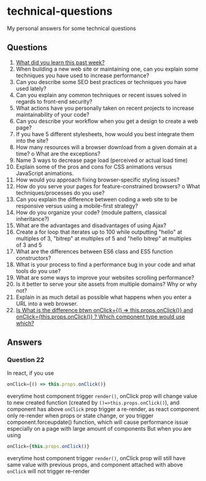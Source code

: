 # technical-questions
My personal answers for some technical questions

## Questions
1.	[What did you learn this past week?](#question-1)
2.	When building a new web site or maintaining one, can you explain some techniques you have used to increase performance?
3.	Can you describe some SEO best practices or techniques you have used lately?
4.	Can you explain any common techniques or recent issues solved in regards to front-end security?
5.	What actions have you personally taken on recent projects to increase maintainability of your code?
6.	Can you describe your workflow when you get a design to create a web page?
7.	If you have 5 different stylesheets, how would you best integrate them into the site?
8.	How many resources will a browser download from a given domain at a time?
o	What are the exceptions?
9.	Name 3 ways to decrease page load (perceived or actual load time)
10.	Explain some of the pros and cons for CSS animations versus JavaScript animations.
11.	How would you approach fixing browser-specific styling issues?
12.	How do you serve your pages for feature-constrained browsers?
o	What techniques/processes do you use?
13.	Can you explain the difference between coding a web site to be responsive versus using a mobile-first strategy?
14.	How do you organize your code? (module pattern, classical inheritance?)
15.	What are the advantages and disadvantages of using Ajax?
16.	Create a for loop that iterates up to 100 while outputting "hello" at multiples of 3, "bitrep" at multiples of 5 and "hello bitrep" at multiples of 3 and 5
17.	What are the differences between ES6 class and ES5 function constructors?
18.	What is your process to find a performance bug in your code and what tools do you use?
19.	What are some ways to improve your websites scrolling performance?
20.	Is it better to serve your site assets from multiple domains?  Why or why not?
21.	Explain in as much detail as possible what happens when you enter a URL into a web browser.
22.	[Is What is the difference btwn onClick={() => this.props.onClick()}
and onClick={this.props.onClick()} ?  Which component type would use which?](#question-22)

## Answers

### Question 22
In react, if you use
```javascript
onClick={() => this.props.onClick()}
```
everytime host component trigger `render()`, onClick prop will change value to new created function (created by `()=>this.props.onClick()`), and component has above `onClick` prop trigger a re-render, as react component only re-render when props or state change, or you trigger component.forceupdate() function, which will cause performance issue especially on a page with large amount of components
But when you are using
```javascript
onClick={this.props.onClick()}
```
everytime host component trigger `render()`, onClick prop will still have same value with previous props, and component attached with above `onClick` will not trigger re-render
